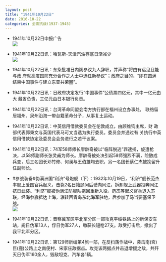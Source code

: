 ```yaml
---
layout: post
title: "1941年10月22日"
date: 2016-10-22
categories: 全面抗战(1937-1945)
---
```


<meta name="referrer" content="no-referrer" />

- 1941年10月22日申报广告 <br/><img src="https://ww2.sinaimg.cn/large/aca367d8jw1f91fxh49goj208i08yjs5.jpg" />

- 1941年10月22日讯：哈瓦斯-天津汽油存底日渐减少 <br/><img src="https://ww3.sinaimg.cn/large/aca367d8jw1f91e7aw0w5j207m05njrw.jpg" />

- 1941年10月22日讯：东条批准日内阁参议九人辞职，并声称“将由有远见且能与政 府就高度国防充分合作之人士中选任新参议”；政府之目的，“即在圆满 结束中国事件与建立东亚共荣圈”。 

- 1941年10月22日讯：日政府决定发行“中国事件”公债票四亿元，其中一亿元由大 藏省负责，三亿元由日本银行负责。 

- 1941年10月22日讯：台湾革命同盟会南方执行部在福州设立办事处， 联络留居福州、泉州沿海一带台籍革命分子，从事复土运动。 

- 1941年10月22日讯：中英信用借款委员会在伦敦成立，由顾维钧主席，财 政部代表郭秉文与英国代表马可文当选为执行委员。委员会并通过有 关执行中英信用借款协定及委员会会务进行之若干议案。 

- 1941年10月22日讯：74军58师师长廖龄奇被以“临阵脱逃”罪逮捕，旋遭枪决，以58师副师长张灵甫为师长。廖龄奇被处决引起58师强烈不满，险酿成兵变，后三名团长邓竹修、何澜与王伯雄均去职，另一名团长蔡仁杰被挽留升任副师长。 

- #参战装备#伪满洲国“利济”号炮舰（下）：1932年10月19日，“利济”舰长范杰率舰上爱国官兵起义，击毙2名日籍顾问后驶向同江，拆卸舰上武器投奔同江抗日武装。“利济”舰被伪满江防舰队拖回重新入役。范杰等起义官兵退入苏联，经海参崴抵达上海，辗转回青岛东北海军驻地，后参加了马当要塞保卫战。 <br/><img src="https://ww3.sinaimg.cn/large/aca367d8jw1f90teb6g3rj21jk15oe6z.jpg" />

- 1941年10月22日讯：晋察冀军区平北军分区一部攻克平绥铁路上的新保安车站，毙日伪军13人，俘日伪军27人，缴获长短枪27支。敌受打击后，撤出了我平北军分区。 

- 1941年10月22日讯：第129师新编第4旅一部，在反扫荡作战中，袭击南(宫)巨(鹿)公路上之南便村、宋家庄敌据点。攻克该两据点并击退增援之敌，共歼灭日伪军160余人，毁敌坦克、汽车各1辆。 

